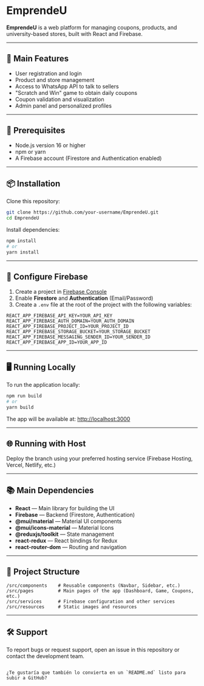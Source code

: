 # EmprendeU

**EmprendeU** is a web platform for managing coupons, products, and university-based stores, built with React and Firebase.

---

## 🚀 Main Features

- User registration and login  
- Product and store management  
- Access to WhatsApp API to talk to sellers  
- "Scratch and Win" game to obtain daily coupons  
- Coupon validation and visualization  
- Admin panel and personalized profiles  

---

## 🧰 Prerequisites

- Node.js version 16 or higher  
- npm or yarn  
- A Firebase account (Firestore and Authentication enabled)  

---

## 📦 Installation

Clone this repository:
```bash
git clone https://github.com/your-username/EmprendeU.git
cd EmprendeU
````

Install dependencies:

```bash
npm install
# or
yarn install
```

---

## 🔐 Configure Firebase

1. Create a project in [Firebase Console](https://console.firebase.google.com)
2. Enable **Firestore** and **Authentication** (Email/Password)
3. Create a `.env` file at the root of the project with the following variables:

```env
REACT_APP_FIREBASE_API_KEY=YOUR_API_KEY
REACT_APP_FIREBASE_AUTH_DOMAIN=YOUR_AUTH_DOMAIN
REACT_APP_FIREBASE_PROJECT_ID=YOUR_PROJECT_ID
REACT_APP_FIREBASE_STORAGE_BUCKET=YOUR_STORAGE_BUCKET
REACT_APP_FIREBASE_MESSAGING_SENDER_ID=YOUR_SENDER_ID
REACT_APP_FIREBASE_APP_ID=YOUR_APP_ID
```

---

## 🖥️ Running Locally

To run the application locally:

```bash
npm run build
# or
yarn build
```

The app will be available at: [http://localhost:3000](http://localhost:3000)

---

## 🌐 Running with Host

Deploy the branch using your preferred hosting service (Firebase Hosting, Vercel, Netlify, etc.)

---

## 📚 Main Dependencies

* **React** — Main library for building the UI
* **Firebase** — Backend (Firestore, Authentication)
* **@mui/material** — Material UI components
* **@mui/icons-material** — Material Icons
* **@reduxjs/toolkit** — State management
* **react-redux** — React bindings for Redux
* **react-router-dom** — Routing and navigation

---

## 📁 Project Structure

```
/src/components    # Reusable components (Navbar, Sidebar, etc.)
/src/pages         # Main pages of the app (Dashboard, Game, Coupons, etc.)
/src/services      # Firebase configuration and other services
/src/resources     # Static images and resources
```

---

## 🛠️ Support

To report bugs or request support, open an issue in this repository or contact the development team.

```

¿Te gustaría que también lo convierta en un `README.md` listo para subir a GitHub?
```
